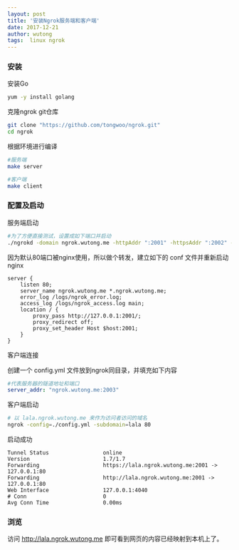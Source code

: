 ```yaml
---
layout: post
title: '安装Ngrok服务端和客户端'
date: 2017-12-21
author: wutong
tags:  linux ngrok
---
```



### 安装

安装Go

```bash
yum -y install golang
```

克隆ngrok git仓库

```bash
git clone "https://github.com/tongwoo/ngrok.git"
cd ngrok
```

根据环境进行编译

```bash
#服务端
make server

#客户端
make client
```

### 配置及启动

服务端启动

```bash
#为了方便直接测试，设置成如下端口并启动
./ngrokd -domain ngrok.wutong.me -httpAddr ":2001" -httpsAddr ":2002" -tunnelAddr ":2003"
```

因为默认80端口被nginx使用，所以做个转发，建立如下的 conf 文件并重新启动nginx

```nginx
server {
    listen 80;
    server_name ngrok.wutong.me *.ngrok.wutong.me;
    error_log /logs/ngrok_error.log;
    access_log /logs/ngrok_access.log main;
    location / {
        proxy_pass http://127.0.0.1:2001/;
        proxy_redirect off;
        proxy_set_header Host $host:2001;
    }
}
```

客户端连接

创建一个 config.yml 文件放到ngrok同目录，并填充如下内容

```yml
#代表服务器的隧道地址和端口
server_addr: "ngrok.wutong.me:2003"
```

客户端启动

```bash
# 以 lala.ngrok.wutong.me 来作为访问者访问的域名
ngrok -config=./config.yml -subdomain=lala 80
```

启动成功

```code
Tunnel Status                 online
Version                       1.7/1.7
Forwarding                    https://lala.ngrok.wutong.me:2001 -> 127.0.0.1:80
Forwarding                    http://lala.ngrok.wutong.me:2001 -> 127.0.0.1:80
Web Interface                 127.0.0.1:4040
# Conn                        0
Avg Conn Time                 0.00ms
```

### 浏览

访问 http://lala.ngrok.wutong.me 即可看到网页的内容已经映射到本机上了。